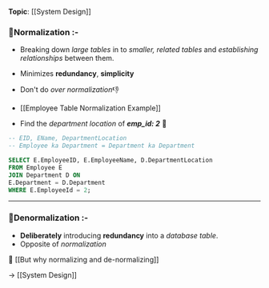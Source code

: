 **Topic**: [[System Design]]

### 📌Normalization :-
- Breaking down *large tables* in to *smaller, related tables* and *establishing 
	relationships* between them.

- Minimizes **redundancy**, **simplicity**
- Don't do *over normalization*👎

- [[Employee Table Normalization Example]]
- Find the *department location* of ***emp_id: 2*** 🤔

```SQL
-- EID, EName, DepartmentLocation
-- Employee ka Department = Department ka Department

SELECT E.EmployeeID, E.EmployeeName, D.DepartmentLocation
FROM Employee E
JOIN Department D ON
E.Department = D.Department
WHERE E.EmployeeId = 2;
```

---
### 📌Denormalization :-
- **Deliberately** introducing **redundancy** into a *database table*.
- Opposite of *normalization*

🤔 [[But why normalizing and de-normalizing]]

→ [[System Design]]
